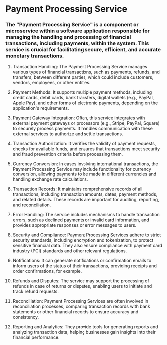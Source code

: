 # Payment Processing Service

### The "Payment Processing Service" is a component or microservice within a software application responsible for managing the handling and processing of financial transactions, including payments, within the system. This service is crucial for facilitating secure, efficient, and accurate monetary transactions.

1. Transaction Handling: The Payment Processing Service manages various types of financial transactions, such as payments, refunds, and transfers, between different parties, which could include customers, vendors, employees, or other entities.

2. Payment Methods: It supports multiple payment methods, including credit cards, debit cards, bank transfers, digital wallets (e.g., PayPal, Apple Pay), and other forms of electronic payments, depending on the application's requirements.

3. Payment Gateway Integration: Often, this service integrates with external payment gateways or processors (e.g., Stripe, PayPal, Square) to securely process payments. It handles communication with these external services to authorize and settle transactions.

4. Transaction Authorization: It verifies the validity of payment requests, checks for available funds, and ensures that transactions meet security and fraud prevention criteria before processing them.

5. Currency Conversion: In cases involving international transactions, the Payment Processing Service may include functionality for currency conversion, allowing payments to be made in different currencies and handling exchange rate calculations.

6. Transaction Records: It maintains comprehensive records of all transactions, including transaction amounts, dates, payment methods, and related details. These records are important for auditing, reporting, and reconciliation.

7. Error Handling: The service includes mechanisms to handle transaction errors, such as declined payments or invalid card information, and provides appropriate responses or error messages to users.

8. Security and Compliance: Payment Processing Services adhere to strict security standards, including encryption and tokenization, to protect sensitive financial data. They also ensure compliance with payment card industry (PCI) standards and other relevant regulations.

9. Notifications: It can generate notifications or confirmation emails to inform users of the status of their transactions, providing receipts and order confirmations, for example.

10. Refunds and Disputes: The service may support the processing of refunds in case of returns or disputes, enabling users to initiate and track refund requests.

11. Reconciliation: Payment Processing Services are often involved in reconciliation processes, comparing transaction records with bank statements or other financial records to ensure accuracy and consistency.

12. Reporting and Analytics: They provide tools for generating reports and analyzing transaction data, helping businesses gain insights into their financial performance.